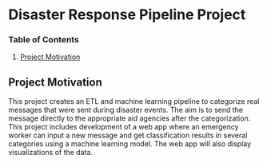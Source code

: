 # Disaster Response Pipeline Project


### Table of Contents

1. [Project Motivation](#project_motivation)


## Project Motivation<a name="project_motivationn"></a>

This project creates an ETL and machine learning pipeline to categorize real messages that were sent during disaster events. The aim is to send the  message  directly to the appropriate aid agencies after the categorization. This project includes development of a  web app where an emergency worker can input a new message and get classification results in several categories using a machine learning model. The web app will also display visualizations of the data.



